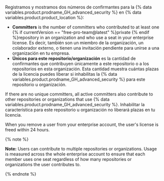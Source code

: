 Registramos y mostramos dos números de confirmantes para la {% data variables.product.prodname_GH_advanced_security %} en {% data variables.product.product_location %}:

- **Committers** is the number of committers who contributed to at least one {% if currentVersion == "free-pro-team@latest" %}private {% endif %}repository in an organization and who use a seat in your enterprise license. Es decir, también son un miembro de la organización, un colaborador externo, o tienen una invitación pendiente para unirse a una organización en tu empresa.
- **Únicos para este repositorio/organización** es la cantidad de confirmantes que contribuyen únicamente a este repositorio o a los repositorios en esta organización. Esta cantidad muestra cuántas plazas de la licencia puedes liberar si inhabilitas la {% data variables.product.prodname_GH_advanced_security %} para este repositorio u organización.

If there are no unique committers, all active committers also contribute to other repositories or organizations that use {% data variables.product.prodname_GH_advanced_security %}. Inhabilitar la característica para este repositorio u organización no liberará plazas en tu licencia.

When you remove a user from your enterprise account, the user's license is freed within 24 hours.

{% note %}

**Note:** Users can contribute to multiple repositories or organizations. Usage is measured across the whole enterprise account to ensure that each member uses one seat regardless of how many repositories or organizations the user contributes to.

{% endnote %}

